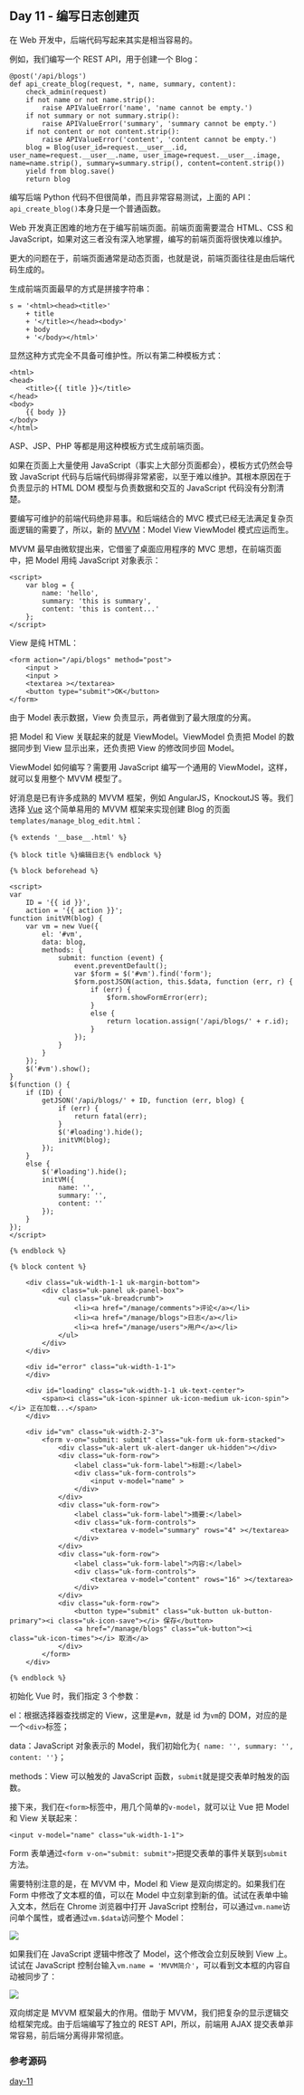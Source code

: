 ## Day 11 - 编写日志创建页

在 Web 开发中，后端代码写起来其实是相当容易的。

例如，我们编写一个 REST API，用于创建一个 Blog：

```
@post('/api/blogs')
def api_create_blog(request, *, name, summary, content):
    check_admin(request)
    if not name or not name.strip():
        raise APIValueError('name', 'name cannot be empty.')
    if not summary or not summary.strip():
        raise APIValueError('summary', 'summary cannot be empty.')
    if not content or not content.strip():
        raise APIValueError('content', 'content cannot be empty.')
    blog = Blog(user_id=request.__user__.id, user_name=request.__user__.name, user_image=request.__user__.image, name=name.strip(), summary=summary.strip(), content=content.strip())
    yield from blog.save()
    return blog
```

编写后端 Python 代码不但很简单，而且非常容易测试，上面的 API：`api_create_blog()`本身只是一个普通函数。

Web 开发真正困难的地方在于编写前端页面。前端页面需要混合 HTML、CSS 和 JavaScript，如果对这三者没有深入地掌握，编写的前端页面将很快难以维护。

更大的问题在于，前端页面通常是动态页面，也就是说，前端页面往往是由后端代码生成的。

生成前端页面最早的方式是拼接字符串：

```
s = '<html><head><title>'
    + title
    + '</title></head><body>'
    + body
    + '</body></html>'
```

显然这种方式完全不具备可维护性。所以有第二种模板方式：

```
<html>
<head>
    <title>{{ title }}</title>
</head>
<body>
    {{ body }}
</body>
</html>
```

ASP、JSP、PHP 等都是用这种模板方式生成前端页面。

如果在页面上大量使用 JavaScript（事实上大部分页面都会），模板方式仍然会导致 JavaScript 代码与后端代码绑得非常紧密，以至于难以维护。其根本原因在于负责显示的 HTML DOM 模型与负责数据和交互的 JavaScript 代码没有分割清楚。

要编写可维护的前端代码绝非易事。和后端结合的 MVC 模式已经无法满足复杂页面逻辑的需要了，所以，新的 [MVVM](http://en.wikipedia.org/wiki/Model_View_ViewModel)：Model View ViewModel 模式应运而生。

MVVM 最早由微软提出来，它借鉴了桌面应用程序的 MVC 思想，在前端页面中，把 Model 用纯 JavaScript 对象表示：

```
<script>
    var blog = {
        name: 'hello',
        summary: 'this is summary',
        content: 'this is content...'
    };
</script>
```

View 是纯 HTML：

```
<form action="/api/blogs" method="post">
    <input >
    <input >
    <textarea ></textarea>
    <button type="submit">OK</button>
</form>
```

由于 Model 表示数据，View 负责显示，两者做到了最大限度的分离。

把 Model 和 View 关联起来的就是 ViewModel。ViewModel 负责把 Model 的数据同步到 View 显示出来，还负责把 View 的修改同步回 Model。

ViewModel 如何编写？需要用 JavaScript 编写一个通用的 ViewModel，这样，就可以复用整个 MVVM 模型了。

好消息是已有许多成熟的 MVVM 框架，例如 AngularJS，KnockoutJS 等。我们选择 [Vue](http://vuejs.org/) 这个简单易用的 MVVM 框架来实现创建 Blog 的页面`templates/manage_blog_edit.html`：

```
{% extends '__base__.html' %}

{% block title %}编辑日志{% endblock %}

{% block beforehead %}

<script>
var
    ID = '{{ id }}',
    action = '{{ action }}';
function initVM(blog) {
    var vm = new Vue({
        el: '#vm',
        data: blog,
        methods: {
            submit: function (event) {
                event.preventDefault();
                var $form = $('#vm').find('form');
                $form.postJSON(action, this.$data, function (err, r) {
                    if (err) {
                        $form.showFormError(err);
                    }
                    else {
                        return location.assign('/api/blogs/' + r.id);
                    }
                });
            }
        }
    });
    $('#vm').show();
}
$(function () {
    if (ID) {
        getJSON('/api/blogs/' + ID, function (err, blog) {
            if (err) {
                return fatal(err);
            }
            $('#loading').hide();
            initVM(blog);
        });
    }
    else {
        $('#loading').hide();
        initVM({
            name: '',
            summary: '',
            content: ''
        });
    }
});
</script>

{% endblock %}

{% block content %}

    <div class="uk-width-1-1 uk-margin-bottom">
        <div class="uk-panel uk-panel-box">
            <ul class="uk-breadcrumb">
                <li><a href="/manage/comments">评论</a></li>
                <li><a href="/manage/blogs">日志</a></li>
                <li><a href="/manage/users">用户</a></li>
            </ul>
        </div>
    </div>

    <div id="error" class="uk-width-1-1">
    </div>

    <div id="loading" class="uk-width-1-1 uk-text-center">
        <span><i class="uk-icon-spinner uk-icon-medium uk-icon-spin"></i> 正在加载...</span>
    </div>

    <div id="vm" class="uk-width-2-3">
        <form v-on="submit: submit" class="uk-form uk-form-stacked">
            <div class="uk-alert uk-alert-danger uk-hidden"></div>
            <div class="uk-form-row">
                <label class="uk-form-label">标题:</label>
                <div class="uk-form-controls">
                    <input v-model="name" >
                </div>
            </div>
            <div class="uk-form-row">
                <label class="uk-form-label">摘要:</label>
                <div class="uk-form-controls">
                    <textarea v-model="summary" rows="4" ></textarea>
                </div>
            </div>
            <div class="uk-form-row">
                <label class="uk-form-label">内容:</label>
                <div class="uk-form-controls">
                    <textarea v-model="content" rows="16" ></textarea>
                </div>
            </div>
            <div class="uk-form-row">
                <button type="submit" class="uk-button uk-button-primary"><i class="uk-icon-save"></i> 保存</button>
                <a href="/manage/blogs" class="uk-button"><i class="uk-icon-times"></i> 取消</a>
            </div>
        </form>
    </div>

{% endblock %}
```

初始化 Vue 时，我们指定 3 个参数：

el：根据选择器查找绑定的 View，这里是`#vm`，就是 id 为`vm`的 DOM，对应的是一个`<div>`标签；

data：JavaScript 对象表示的 Model，我们初始化为`{ name: '', summary: '', content: ''}`；

methods：View 可以触发的 JavaScript 函数，`submit`就是提交表单时触发的函数。

接下来，我们在`<form>`标签中，用几个简单的`v-model`，就可以让 Vue 把 Model 和 View 关联起来：

```
<input v-model="name" class="uk-width-1-1">
```

Form 表单通过`<form v-on="submit: submit">`把提交表单的事件关联到`submit`方法。

需要特别注意的是，在 MVVM 中，Model 和 View 是双向绑定的。如果我们在 Form 中修改了文本框的值，可以在 Model 中立刻拿到新的值。试试在表单中输入文本，然后在 Chrome 浏览器中打开 JavaScript 控制台，可以通过`vm.name`访问单个属性，或者通过`vm.$data`访问整个 Model：

![](\fig\956056345770752.png)

如果我们在 JavaScript 逻辑中修改了 Model，这个修改会立刻反映到 View 上。试试在 JavaScript 控制台输入`vm.name = 'MVVM简介'`，可以看到文本框的内容自动被同步了：

![](\fig\956056362546592.png)

双向绑定是 MVVM 框架最大的作用。借助于 MVVM，我们把复杂的显示逻辑交给框架完成。由于后端编写了独立的 REST API，所以，前端用 AJAX 提交表单非常容易，前后端分离得非常彻底。

### 参考源码

[day-11](https://github.com/michaelliao/awesome-python3-webapp/tree/day-11)
